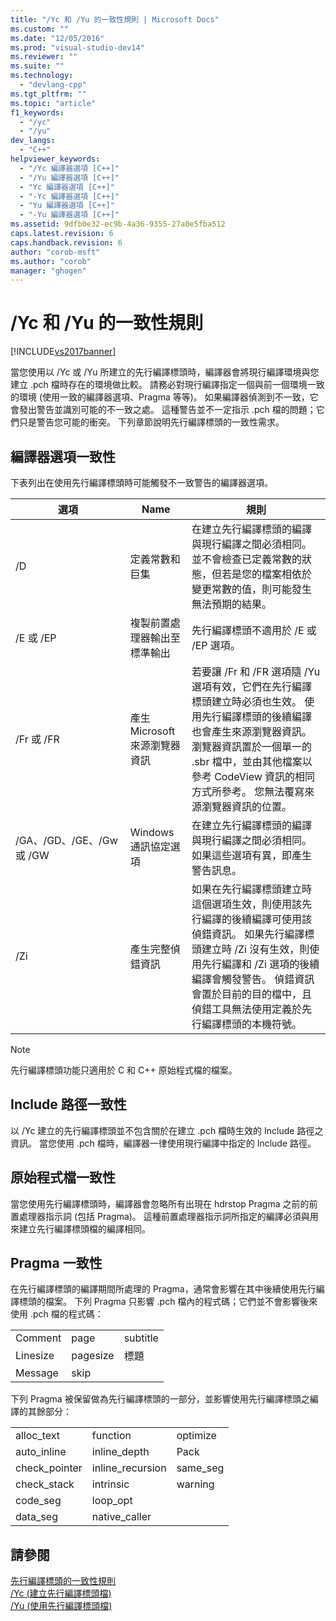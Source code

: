 ```yaml
---
title: "/Yc 和 /Yu 的一致性規則 | Microsoft Docs"
ms.custom: ""
ms.date: "12/05/2016"
ms.prod: "visual-studio-dev14"
ms.reviewer: ""
ms.suite: ""
ms.technology: 
  - "devlang-cpp"
ms.tgt_pltfrm: ""
ms.topic: "article"
f1_keywords: 
  - "/yc"
  - "/yu"
dev_langs: 
  - "C++"
helpviewer_keywords: 
  - "/Yc 編譯器選項 [C++]"
  - "/Yu 編譯器選項 [C++]"
  - "Yc 編譯器選項 [C++]"
  - "-Yc 編譯器選項 [C++]"
  - "Yu 編譯器選項 [C++]"
  - "-Yu 編譯器選項 [C++]"
ms.assetid: 9dfb0e32-ec9b-4a36-9355-27a0e5fba512
caps.latest.revision: 6
caps.handback.revision: 6
author: "corob-msft"
ms.author: "corob"
manager: "ghogen"
---
```

# /Yc 和 /Yu 的一致性規則
[!INCLUDE[vs2017banner](../../assembler/inline/includes/vs2017banner.md)]

當您使用以 \/Yc 或 \/Yu 所建立的先行編譯標頭時，編譯器會將現行編譯環境與您建立 .pch 檔時存在的環境做比較。  請務必對現行編譯指定一個與前一個環境一致的環境 \(使用一致的編譯器選項、Pragma 等等\)。  如果編譯器偵測到不一致，它會發出警告並識別可能的不一致之處。  這種警告並不一定指示 .pch 檔的問題；它們只是警告您可能的衝突。  下列章節說明先行編譯標頭的一致性需求。  
  
## 編譯器選項一致性  
 下表列出在使用先行編譯標頭時可能觸發不一致警告的編譯器選項。  
  
|選項|Name|規則|  
|--------|----------|--------|  
|\/D|定義常數和巨集|在建立先行編譯標頭的編譯與現行編譯之間必須相同。  並不會檢查已定義常數的狀態，但若是您的檔案相依於變更常數的值，則可能發生無法預期的結果。|  
|\/E 或 \/EP|複製前置處理器輸出至標準輸出|先行編譯標頭不適用於 \/E 或 \/EP 選項。|  
|\/Fr 或 \/FR|產生 Microsoft 來源瀏覽器資訊|若要讓 \/Fr 和 \/FR 選項隨 \/Yu 選項有效，它們在先行編譯標頭建立時必須也生效。  使用先行編譯標頭的後續編譯也會產生來源瀏覽器資訊。  瀏覽器資訊置於一個單一的 .sbr 檔中，並由其他檔案以參考 CodeView 資訊的相同方式所參考。  您無法覆寫來源瀏覽器資訊的位置。|  
|\/GA、\/GD、\/GE、\/Gw 或 \/GW|Windows 通訊協定選項|在建立先行編譯標頭的編譯與現行編譯之間必須相同。  如果這些選項有異，即產生警告訊息。|  
|\/Zi|產生完整偵錯資訊|如果在先行編譯標頭建立時這個選項生效，則使用該先行編譯的後續編譯可使用該偵錯資訊。  如果先行編譯標頭建立時 \/Zi 沒有生效，則使用先行編譯和 \/Zi 選項的後續編譯會觸發警告。  偵錯資訊會置於目前的目的檔中，且偵錯工具無法使用定義於先行編譯標頭的本機符號。|  
  
> [!NOTE]
>  先行編譯標頭功能只適用於 C 和 C\+\+ 原始程式檔的檔案。  
  
## Include 路徑一致性  
 以 \/Yc 建立的先行編譯標頭並不包含關於在建立 .pch 檔時生效的 Include 路徑之資訊。  當您使用 .pch 檔時，編譯器一律使用現行編譯中指定的 Include 路徑。  
  
## 原始程式檔一致性  
 當您使用先行編譯標頭時，編譯器會忽略所有出現在 hdrstop Pragma 之前的前置處理器指示詞 \(包括 Pragma\)。  這種前置處理器指示詞所指定的編譯必須與用來建立先行編譯標頭檔的編譯相同。  
  
## Pragma 一致性  
 在先行編譯標頭的編譯期間所處理的 Pragma，通常會影響在其中後續使用先行編譯標頭的檔案。  下列 Pragma 只影響 .pch 檔內的程式碼；它們並不會影響後來使用 .pch 檔的程式碼：  
  
||||  
|-|-|-|  
|Comment|page|subtitle|  
|Linesize|pagesize|標題|  
|Message|skip||  
  
 下列 Pragma 被保留做為先行編譯標頭的一部分，並影響使用先行編譯標頭之編譯的其餘部分：  
  
||||  
|-|-|-|  
|alloc\_text|function|optimize|  
|auto\_inline|inline\_depth|Pack|  
|check\_pointer|inline\_recursion|same\_seg|  
|check\_stack|intrinsic|warning|  
|code\_seg|loop\_opt||  
|data\_seg|native\_caller||  
  
## 請參閱  
 [先行編譯標頭的一致性規則](../../build/reference/precompiled-header-consistency-rules.md)   
 [\/Yc \(建立先行編譯標頭檔\)](../../build/reference/yc-create-precompiled-header-file.md)   
 [\/Yu \(使用先行編譯標頭檔\)](../../build/reference/yu-use-precompiled-header-file.md)